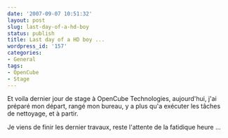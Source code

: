 ```yaml
---
date: '2007-09-07 10:51:32'
layout: post
slug: last-day-of-a-hd-boy
status: publish
title: Last day of a HD boy ...
wordpress_id: '157'
categories:
- General
tags:
- OpenCube
- Stage
---
```


Et voila dernier jour de stage à OpenCube Technologies, aujourd'hui, j'ai préparé mon départ, rangé mon bureau, y a plus qu'a exécuter les tâches de nettoyage, et à partir.

Je viens de finir les dernier travaux, reste l'attente de la fatidique heure ...
